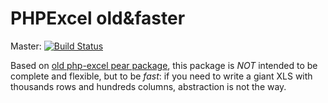 # PHPExcel old&faster

Master:
[![Build Status](https://travis-ci.org/Slamdunk/php-excel.svg?branch=master)](https://travis-ci.org/Slamdunk/php-excel)

Based on [old php-excel pear package](http://pear.php.net/package/Spreadsheet_Excel_Writer), this package is _NOT_ intended to be complete and flexible, but to be *fast*: if you need to write a giant XLS with thousands rows and hundreds columns, abstraction is not the way.
